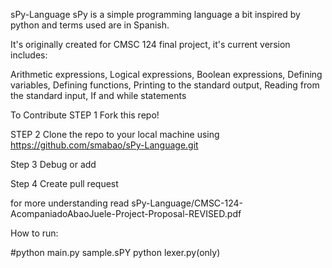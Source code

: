 sPy-Language
sPy is a simple programming language a bit inspired by python and terms used are in Spanish.

It's originally created for CMSC 124 final project, it's current version includes:

  Arithmetic expressions,
  Logical expressions,
  Boolean expressions,
  Defining variables,
  Defining functions,
  Printing to the standard output,
  Reading from the standard input,
  If and while statements


To Contribute
STEP 1 Fork this repo!

STEP 2 Clone the repo to your local machine using https://github.com/smabao/sPy-Language.git

Step 3 Debug or add 

Step 4 Create pull request

for more understanding read sPy-Language/CMSC-124-AcompaniadoAbaoJuele-Project-Proposal-REVISED.pdf


How to run:

#python main.py sample.sPY
python lexer.py(only)
